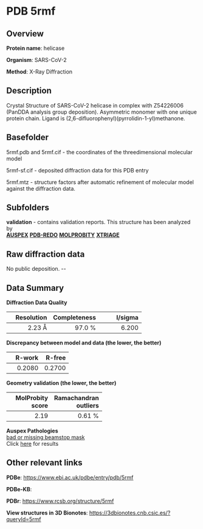 # PDB 5rmf

## Overview

**Protein name**: helicase

**Organism**: SARS-CoV-2

**Method**: X-Ray Diffraction

## Description

Crystal Structure of SARS-CoV-2 helicase in complex with Z54226006 (PanDDA analysis group deposition). Asymmetric monomer with one unique protein chain. Ligand is (2,6-difluorophenyl)(pyrrolidin-1-yl)methanone.

## Basefolder

5rmf.pdb and 5rmf.cif - the coordinates of the threedimensional molecular model

5rmf-sf.cif - deposited diffraction data for this PDB entry

5rmf.mtz - structure factors after automatic refinement of molecular model against the diffraction data.

## Subfolders





**validation** - contains validation reports. This structure has been analyzed by <br>[**AUSPEX**](https://github.com/thorn-lab/coronavirus_structural_task_force/tree/master/pdb/helicase/SARS-CoV-2/5rmf/validation/auspex) [**PDB-REDO**](https://github.com/thorn-lab/coronavirus_structural_task_force/tree/master/pdb/helicase/SARS-CoV-2/5rmf/validation/pdb-redo) [**MOLPROBITY**](https://github.com/thorn-lab/coronavirus_structural_task_force/tree/master/pdb/helicase/SARS-CoV-2/5rmf/validation/molprobity) [**XTRIAGE**](https://github.com/thorn-lab/coronavirus_structural_task_force/blob/master/pdb/helicase/SARS-CoV-2/5rmf/validation/Xtriage_output.log)  



## Raw diffraction data

No public deposition. --<br> 

## Data Summary
**Diffraction Data Quality**

|   | Resolution | Completeness| I/sigma |
|---|-------------:|----------------:|--------------:|
|   |2.23 Å|97.0  %|<img width=50/>6.200|

**Discrepancy between model and data (the lower, the better)**

|   | **R-work**| **R-free**   
|---|-------------:|----------------:|           
||  0.2080|  0.2700|

**Geometry validation (the lower, the better)**

|   |**MolProbity<br>score**| **Ramachandran<br>outliers** 
|---|-------------:|----------------:|
||  2.19|  0.61 %|

**Auspex Pathologies**<br> [bad or missing beamstop mask](https://www.auspex.de/pathol/#2)<br>Click [here](https://github.com/thorn-lab/coronavirus_structural_task_force/blob/master/pdb/helicase/SARS-CoV-2/5rmf/validation/auspex/5rmf_auspex_comments.txt)  for results

 



## Other relevant links 
**PDBe**:  https://www.ebi.ac.uk/pdbe/entry/pdb/5rmf

**PDBe-KB**:  
 
**PDBr**: https://www.rcsb.org/structure/5rmf 

**View structures in 3D Bionotes**: https://3dbionotes.cnb.csic.es/?queryId=5rmf

